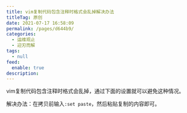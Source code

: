 ```yaml
---
title: vim复制代码包含注释时格式会乱掉解决办法
titleTag: 原创
date: 2021-07-17 16:58:09
permalink: /pages/d644b9/
categories: 
  - 运维观止
  - 迎刃而解
tags: 
  - null
feed: 
  enable: true
description: 
---
```


vim复制代码包含注释时格式会乱掉，通过下面的设置就可以避免这种情况。

解决办法：在拷贝前输入`:set paste`，然后粘贴复制的内容即可。

